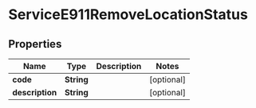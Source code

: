 

# ServiceE911RemoveLocationStatus

## Properties

Name | Type | Description | Notes
------------ | ------------- | ------------- | -------------
**code** | **String** |  |  [optional]
**description** | **String** |  |  [optional]




